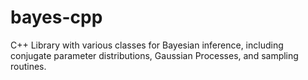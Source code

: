 bayes-cpp
=============

C++ Library with various classes for Bayesian inference, including conjugate parameter distributions, Gaussian Processes, and sampling routines.
